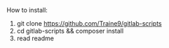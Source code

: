 How to install:
1. git clone https://github.com/Traine9/gitlab-scripts
2. cd gitlab-scripts && composer install
3. read readme 
